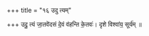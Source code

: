 +++
title = "१६ उदु त्यम्"

+++
उदु॒ त्यं जा॒तवे॑दसं दे॒वं व॑हन्ति के॒तवः॑। दृशे विश्वा॑य॒ सूर्य॑म् ॥